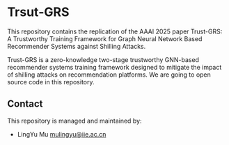 # Trsut-GRS
This repository contains the replication of the AAAI 2025 paper Trust-GRS: A Trustworthy Training Framework for Graph Neural Network Based Recommender Systems against Shilling Attacks.

Trust-GRS is a zero-knowledge two-stage trustworthy GNN-based recommender systems training framework designed to mitigate the impact of shilling attacks on recommendation platforms. We are going to open source code in this repository.

## Contact
This repository is managed and maintained by:
- LingYu Mu mulingyu@iie.ac.cn

